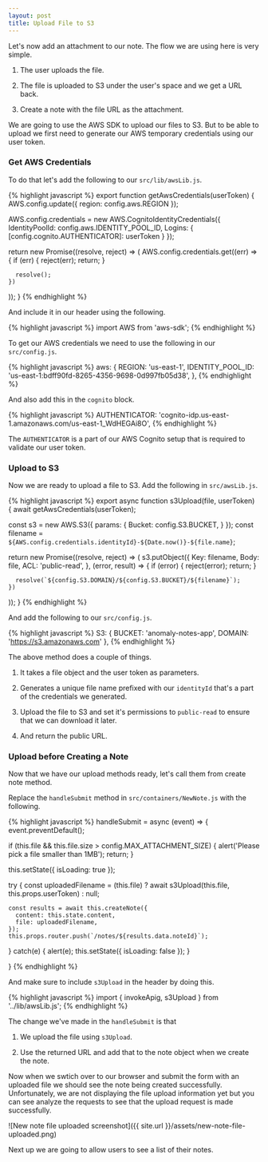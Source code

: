 ```yaml
---
layout: post
title: Upload File to S3
---
```


Let's now add an attachment to our note. The flow we are using here is very simple.

1. The user uploads the file.

2. The file is uploaded to S3 under the user's space and we get a URL back. 

3. Create a note with the file URL as the attachment.

We are going to use the AWS SDK to upload our files to S3. But to be able to upload we first need to generate our AWS temporary credentials using our user token.

### Get AWS Credentials

To do that let's add the following to our `src/lib/awsLib.js`.

{% highlight javascript %}
export function getAwsCredentials(userToken) {
  AWS.config.update({ region: config.aws.REGION });

  AWS.config.credentials = new AWS.CognitoIdentityCredentials({
    IdentityPoolId: config.aws.IDENTITY_POOL_ID,
    Logins: {
      [config.cognito.AUTHENTICATOR]: userToken
    }
  });

  return new Promise((resolve, reject) => (
    AWS.config.credentials.get((err) => {
      if (err) {
        reject(err);
        return;
      }

      resolve();
    })
  ));
}
{% endhighlight %}

And include it in our header using the following.

{% highlight javascript %}
import AWS from 'aws-sdk';
{% endhighlight %}

To get our AWS credentials we need to use the following in our `src/config.js`.

{% highlight javascript %}
aws: {
  REGION: 'us-east-1',
  IDENTITY_POOL_ID: 'us-east-1:bdff90fd-8265-4356-9698-0d997fb05d38',
},
{% endhighlight %}

And also add this in the `cognito` block.

{% highlight javascript %}
AUTHENTICATOR: 'cognito-idp.us-east-1.amazonaws.com/us-east-1_WdHEGAi8O',
{% endhighlight %}

The `AUTHENTICATOR` is a part of our AWS Cognito setup that is required to validate our user token. 

### Upload to S3

Now we are ready to upload a file to S3. Add the following in `src/awsLib.js`.

{% highlight javascript %}
export async function s3Upload(file, userToken) {
  await getAwsCredentials(userToken);

  const s3 = new AWS.S3({
    params: {
      Bucket: config.S3.BUCKET,
    }
  });
  const filename = `${AWS.config.credentials.identityId}-${Date.now()}-${file.name}`;

  return new Promise((resolve, reject) => (
    s3.putObject({
      Key: filename,
      Body: file,
      ACL: 'public-read',
    },
    (error, result) => {
      if (error) {
        reject(error);
        return;
      }

      resolve(`${config.S3.DOMAIN}/${config.S3.BUCKET}/${filename}`);
    })
  ));
}
{% endhighlight %}

And add the following to our `src/config.js`.

{% highlight javascript %}
S3: {
  BUCKET: 'anomaly-notes-app',
  DOMAIN: 'https://s3.amazonaws.com'
},
{% endhighlight %}

The above method does a couple of things.

1. It takes a file object and the user token as parameters.

2. Generates a unique file name prefixed with our `identityId` that's a part of the credentials we generated.

3. Upload the file to S3 and set it's permissions to `public-read` to ensure that we can download it later.

4. And return the public URL.

### Upload before Creating a Note

Now that we have our upload methods ready, let's call them from create note method.

Replace the `handleSubmit` method in `src/containers/NewNote.js` with the following.

{% highlight javascript %}
handleSubmit = async (event) => {
  event.preventDefault();

  if (this.file && this.file.size > config.MAX_ATTACHMENT_SIZE) {
    alert('Please pick a file smaller than 1MB');
    return;
  }

  this.setState({ isLoading: true });

  try {
    const uploadedFilename = (this.file)
      ? await s3Upload(this.file, this.props.userToken)
      : null;

    const results = await this.createNote({
      content: this.state.content,
      file: uploadedFilename,
    });
    this.props.router.push(`/notes/${results.data.noteId}`);
  }
  catch(e) {
    alert(e);
    this.setState({ isLoading: false });
  }

}
{% endhighlight %}

And make sure to include `s3Upload` in the header by doing this.

{% highlight javascript %}
import { invokeApig, s3Upload } from '../lib/awsLib.js';
{% endhighlight %}

The change we've made in the `handleSubmit` is that

1. We upload the file using `s3Upload`.

2. Use the returned URL and add that to the note object when we create the note.

Now when we swtich over to our browser and submit the form with an uploaded file we should see the note being created successfully. Unfortunately, we are not displaying the file upload information yet but you can see analyze the requests to see that the upload request is made successfully.

![New note file uploaded screenshot]({{ site.url }}/assets/new-note-file-uploaded.png)

Next up we are going to allow users to see a list of their notes.
